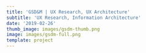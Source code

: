 ```yaml
---
title: 'GSD&M | UX Research, UX Architecture'
subtitle: 'UX Research, Information Architecture'
date: '2019-02-26'
thumb_image: images/gsdm-thumb.png
image: images/gsdm-full.png
template: project
---
```

